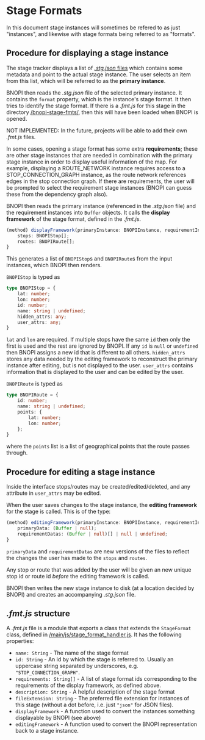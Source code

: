 # Stage Formats

In this document stage instances will sometimes be refered to as just "instances", and likewise with stage formats being referred to as "formats".

## Procedure for displaying a stage instance

The stage tracker displays a list of [*.stg.json* files](/projects/test_project/) which contains some metadata and point to the actual stage instance. The user selects an item from this list, which will be referred to as the **primary instance**.

BNOPI then reads the *.stg.json* file of the selected primary instance. It contains the `format` property, which is the instance's stage format. It then tries to identify the stage format. If there is a *.fmt.js* for this stage in the directory [/bnopi-stage-fmts/](/bnopi-stage-fmts/), then this will have been loaded when BNOPI is opened.

NOT IMPLEMENTED: In the future, projects will be able to add their own *.fmt.js* files.

In some cases, opening a stage format has some extra **requirements**; these are other stage instances that are needed in combination with the primary stage instance in order to display useful information of the map. For example, displaying a ROUTE_NETWORK instance requires access to a STOP_CONNECTION_GRAPH instance, as the route network references edges in the stop connection graph. If there are requirements, the user will be prompted to select the requirement stage instances (BNOPI can guess these from the dependency graph also).

BNOPI then reads the primary instance (referenced in the *.stg.json* file) and the requirement instances into `Buffer` objects. It calls the **display framework** of the stage format, defined in the *.fmt.js*.

```typescript
(method) displayFramework(primaryInstance: BNOPIInstance, requirementInstances: BNOPIInstance[], stageFormatHandler: StageFormatHandler): {
	stops: BNOPIStop[];
	routes: BNOPIRoute[];
}
```
<!-- which is of the form

	displayFramework(primaryInstance: BNOPIInstance, requirementInstances: BNOPIInstance[], stageFormatHandler: StageFormatHandler): {
		stops: BNOPIStop[];
		routes: BNOPIRoute[];
	}

`Stop` is typed as
```
Stop: {
	lat: float,
	lon: float,
	id: int,
	name: String,
	hidden_attrs: Object,
	user_attrs: Object
}
```
`lat` and `lon` are required. If multiple stops have the same `id` then only the first is used and the rest are ignored by BNOPI. If any `id` is `null` or `undefined` then BNOPI assigns a new id that is different to all others. `hidden_attrs` stores any data needed by the editing framework to reconstruct the primary instance after editing, but is not displayed to the user. `user_attrs` contains information that is displayed to the user and can be edited by the user.

`Route` is typed as
```
Route: {
	id: int,
	name: String,
	points: {lat: float, lon: float}[],
	hidden_attrs: Object
	user_attrs: Object,
}
```
where the `points` list is a list of geographical points that the route passes through. -->

This generates a list of `BNOPIStop`s and `BNOPIRoute`s from the input instances, which BNOPI then renders.

`BNOPIStop` is typed as

```typescript
type BNOPIStop = {
	lat: number;
	lon: number;
	id: number;
	name: string | undefined;
	hidden_attrs: any;
	user_attrs: any;
}
```

`lat` and `lon` are required. If multiple stops have the same `id` then only the first is used and the rest are ignored by BNOPI. If any `id` is `null` or `undefined` then BNOPI assigns a new id that is different to all others. `hidden_attrs` stores any data needed by the editing framework to reconstruct the primary instance after editing, but is not displayed to the user. `user_attrs` contains information that is displayed to the user and can be edited by the user.

`BNOPIRoute` is typed as

```typescript
type BNOPIRoute = {
	id: number;
	name: string | undefined;
	points: {
		lat: number;
		lon: number;
	};
}
```

where the `points` list is a list of geographical points that the route passes through.


## Procedure for editing a stage instance

Inside the interface stops/routes may be created/edited/deleted, and any attribute in `user_attrs` may be edited.

When the user saves changes to the stage instance, the **editing framework** for the stage is called. This is of the type:

```typescript
(method) editingFramework(primaryInstance: BNOPIInstance, requirementInstances: BNOPIInstance[], stops: BNOPIStop[], routes: BNOPIRoute[], stageFormatHandler: StageFormatHandler): {
	primaryData: (Buffer | null);
	requirementDatas: (Buffer | null)[] | null | undefined;
}
```

`primaryData` and `requirementDatas` are new versions of the files to reflect the changes the user has made to the `stops` and `routes`.

Any stop or route that was added by the user will be given an new unique stop id or route id *before* the editing framework is called.

BNOPI then writes the new stage instance to disk (at a location decided by BNOPI) and creates an accompanying *.stg.json* file.

## *.fmt.js* structure
A *.fmt.js* file is a module that exports a class that extends the `StageFormat` class, defined in [/main/js/stage_format_handler.js](/main/js/stage_format_handler.js). It has the following properties:

+ `name: String` - The name of the stage format
+ `id: String` - An id by which the stage is referred to. Usually an uppercase string separated by underscores, e.g. `"STOP_CONNECTION_GRAPH"`.
+ `requirements: String[]` - A list of stage format ids corresponding to the requirements of the display framework, as defined above.
+ `description: String` - A helpful description of the stage format
+ `fileExtension: String` - The preferred file extension for instances of this stage (without a dot before, i.e. just `"json"` for JSON files).
+ `displayFramework` - A function used to convert the instances something displayable by BNOPI (see above)
+ `editingFramework` - A function used to convert the BNOPI representation back to a stage instance.